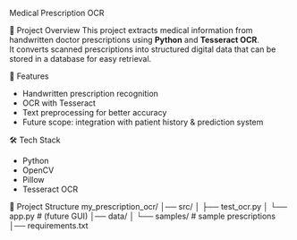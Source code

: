 Medical Prescription OCR

📌 Project Overview
This project extracts medical information from handwritten doctor prescriptions using **Python** and **Tesseract OCR**.  
It converts scanned prescriptions into structured digital data that can be stored in a database for easy retrieval.

🚀 Features
- Handwritten prescription recognition
- OCR with Tesseract
- Text preprocessing for better accuracy
- Future scope: integration with patient history & prediction system

🛠️ Tech Stack
- Python
- OpenCV
- Pillow
- Tesseract OCR

📂 Project Structure
my_prescription_ocr/
│── src/
│ ├── test_ocr.py
│ └── app.py # (future GUI)
│── data/
│ └── samples/ # sample prescriptions
│── requirements.txt

